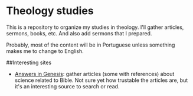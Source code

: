 # Theology studies

This is a repository to organize my studies in theology. I'll gather articles, sermons, books, etc. And also add sermons that I prepared.

Probably, most of the content will be in Portuguese unless something makes me to change to English.

##Interesting sites
- [Answers in Genesis](https://answersingenesis.org/en/): gather articles (some with references) about science related to Bible. 
Not sure yet how trustable the articles are, but it's an interesting source to search or read.

